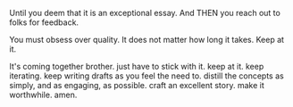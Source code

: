 Until you deem that it is an exceptional essay. And THEN you reach out to folks for feedback.

You must obsess over quality. It does not matter how long it takes. Keep at it.

It's coming together brother. just have to stick with it. keep at it. keep iterating. keep writing drafts as you feel the need to. distill the concepts as simply, and as engaging, as possible. craft an excellent story. make it worthwhile. amen.
